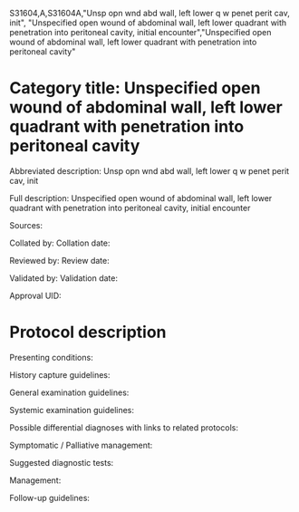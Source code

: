 S31604,A,S31604A,"Unsp opn wnd abd wall, left lower q w penet perit cav, init", "Unspecified open wound of abdominal wall, left lower quadrant with penetration into peritoneal cavity, initial encounter","Unspecified open wound of abdominal wall, left lower quadrant with penetration into peritoneal cavity"
# Category title: Unspecified open wound of abdominal wall, left lower quadrant with penetration into peritoneal cavity

Abbreviated description: Unsp opn wnd abd wall, left lower q w penet perit cav, init

Full description: Unspecified open wound of abdominal wall, left lower quadrant with penetration into peritoneal cavity, initial encounter

Sources:

Collated by:
Collation date:

Reviewed by:
Review date:

Validated by:
Validation date:

Approval UID:

# Protocol description

Presenting conditions:

History capture guidelines:

General examination guidelines:

Systemic examination guidelines:

Possible differential diagnoses with links to related protocols:

Symptomatic / Palliative management:

Suggested diagnostic tests:

Management:

Follow-up guidelines:

